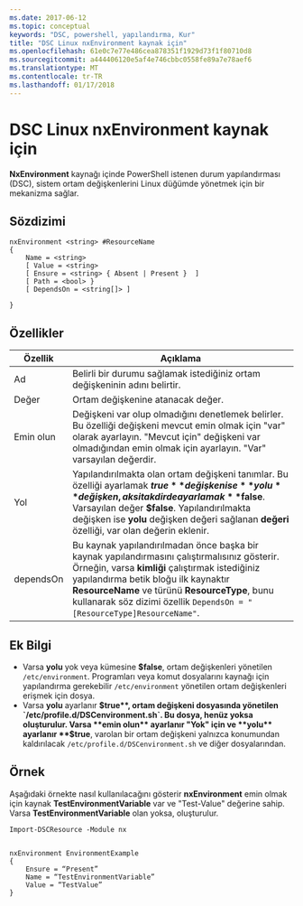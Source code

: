 ```yaml
---
ms.date: 2017-06-12
ms.topic: conceptual
keywords: "DSC, powershell, yapılandırma, Kur"
title: "DSC Linux nxEnvironment kaynak için"
ms.openlocfilehash: 61e0c7e77e486cea878351f1929d73f1f80710d8
ms.sourcegitcommit: a444406120e5af4e746cbbc0558fe89a7e78aef6
ms.translationtype: MT
ms.contentlocale: tr-TR
ms.lasthandoff: 01/17/2018
---
```

# <a name="dsc-for-linux-nxenvironment-resource"></a>DSC Linux nxEnvironment kaynak için

**NxEnvironment** kaynağı içinde PowerShell istenen durum yapılandırması (DSC), sistem ortam değişkenlerini Linux düğümde yönetmek için bir mekanizma sağlar.

## <a name="syntax"></a>Sözdizimi

```
nxEnvironment <string> #ResourceName
{
    Name = <string>
    [ Value = <string>
    [ Ensure = <string> { Absent | Present }  ]
    [ Path = <bool> }
    [ DependsOn = <string[]> ]

}
```

## <a name="properties"></a>Özellikler

|  Özellik |  Açıklama | 
|---|---|
| Ad| Belirli bir durumu sağlamak istediğiniz ortam değişkeninin adını belirtir.| 
| Değer| Ortam değişkenine atanacak değer.| 
| Emin olun| Değişkeni var olup olmadığını denetlemek belirler. Bu özelliği değişkeni mevcut emin olmak için "var" olarak ayarlayın. "Mevcut için" değişkeni var olmadığından emin olmak için ayarlayın. "Var" varsayılan değerdir.| 
| Yol| Yapılandırılmakta olan ortam değişkeni tanımlar. Bu özelliği ayarlamak **$true** değişken ise **yolu** değişken, aksi takdirde ayarlamak **$false**. Varsayılan değer **$false**. Yapılandırılmakta değişken ise **yolu** değişken değeri sağlanan **değeri** özelliği, var olan değerin eklenir.| 
| dependsOn | Bu kaynak yapılandırılmadan önce başka bir kaynak yapılandırmasını çalıştırmalısınız gösterir. Örneğin, varsa **kimliği** çalıştırmak istediğiniz yapılandırma betik bloğu ilk kaynaktır **ResourceName** ve türünü **ResourceType**, bunu kullanarak söz dizimi özellik `DependsOn = "[ResourceType]ResourceName"`.| 

## <a name="additional-information"></a>Ek Bilgi

* Varsa **yolu** yok veya kümesine **$false**, ortam değişkenleri yönetilen `/etc/environment`. Programları veya komut dosyalarını kaynağı için yapılandırma gerekebilir `/etc/environment` yönetilen ortam değişkenleri erişmek için dosya.
* Varsa **yolu** ayarlanır **$true**, ortam değişkeni dosyasında yönetilen `/etc/profile.d/DSCenvironment.sh`. Bu dosya, henüz yoksa oluşturulur. Varsa **emin olun** ayarlanır "Yok" için ve **yolu** ayarlanır **$true**, varolan bir ortam değişkeni yalnızca konumundan kaldırılacak `/etc/profile.d/DSCenvironment.sh` ve diğer dosyalarından.

## <a name="example"></a>Örnek

Aşağıdaki örnekte nasıl kullanılacağını gösterir **nxEnvironment** emin olmak için kaynak **TestEnvironmentVariable** var ve "Test-Value" değerine sahip. Varsa **TestEnvironmentVariable** olan yoksa, oluşturulur.

```
Import-DSCResource -Module nx 


nxEnvironment EnvironmentExample
{
    Ensure = “Present”
    Name = “TestEnvironmentVariable”
    Value = “TestValue”
}
```


